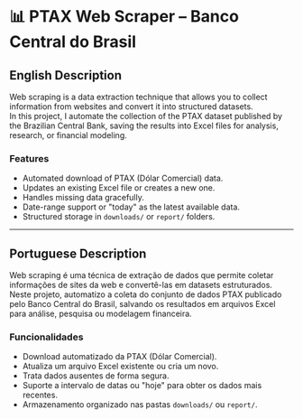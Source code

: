 # 📊 PTAX Web Scraper – Banco Central do Brasil

## English Description
Web scraping is a data extraction technique that allows you to collect information from websites and convert it into structured datasets.  
In this project, I automate the collection of the PTAX dataset published by the Brazilian Central Bank, saving the results into Excel files for analysis, research, or financial modeling.

### Features
- Automated download of PTAX (Dólar Comercial) data.
- Updates an existing Excel file or creates a new one.
- Handles missing data gracefully.
- Date-range support or "today" as the latest available data.
- Structured storage in `downloads/` or `report/` folders.

---

## Portuguese Description
Web scraping é uma técnica de extração de dados que permite coletar informações de sites da web e convertê-las em datasets estruturados.  
Neste projeto, automatizo a coleta do conjunto de dados PTAX publicado pelo Banco Central do Brasil, salvando os resultados em arquivos Excel para análise, pesquisa ou modelagem financeira.

### Funcionalidades
- Download automatizado da PTAX (Dólar Comercial).
- Atualiza um arquivo Excel existente ou cria um novo.
- Trata dados ausentes de forma segura.
- Suporte a intervalo de datas ou "hoje" para obter os dados mais recentes.
- Armazenamento organizado nas pastas `downloads/` ou `report/`.


